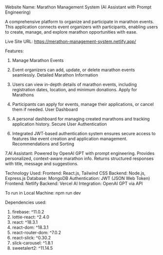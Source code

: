 Website Name: Marathon Management System (AI Assistant with Prompt Engineering)

A comprehensive platform to organize and participate in marathon events. This application connects event organizers with participants, enabling users to create, manage, and explore marathon opportunities with ease.

Live Site URL: https://merathon-management-system.netlify.app/


Features:
1. Manage Marathon Events

2. Event organizers can add, update, or delete marathon events seamlessly.
Detailed Marathon Information

3. Users can view in-depth details of marathon events, including registration dates, location, and minimum donations.
Apply for Marathons

4. Participants can apply for events, manage their applications, or cancel them if needed.
User Dashboard

5. A personal dashboard for managing created marathons and tracking application history.
Secure User Authentication

6. Integrated JWT-based authentication system ensures secure access to features like event creation and application management.
Recommendations and Sorting

7.AI Assistant: Powered by OpenAI GPT with prompt engineering. Provides personalized, context-aware marathon info. Returns structured responses with title, message and suggestions.

Technology Used:
Frontend: React.js, Tailwind CSS
Backend: Node.js, Express.js
Database: MongoDB
Authentication: JWT (JSON Web Token)
Frontend: Netlify
Backend: Vercel
AI Integration: OpenAI GPT via API

To run in Local Machine: npm run dev


Dependencies used:
1. firebase: ^11.0.2
2. lottie-react: ^2.4.0
3. react: ^18.3.1
4. react-dom: ^18.3.1
5. react-router-dom: ^7.0.2
6. react-slick: ^0.30.2
7. slick-carousel: ^1.8.1
8. sweetalert2: ^11.14.5
